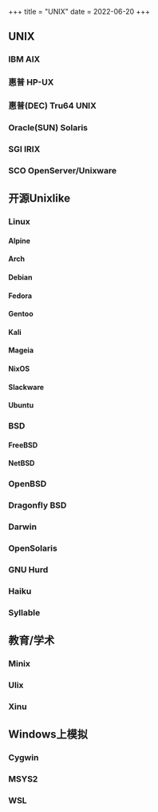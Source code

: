 +++
title = "UNIX"
date = 2022-06-20
+++

## UNIX

### IBM AIX

### 惠普 HP-UX

### 惠普(DEC) Tru64 UNIX

### Oracle(SUN) Solaris

### SGI IRIX

### SCO OpenServer/Unixware


## 开源Unixlike

### Linux

#### Alpine

#### Arch

#### Debian

#### Fedora

#### Gentoo

#### Kali

#### Mageia

#### NixOS

#### Slackware

#### Ubuntu

### BSD

#### FreeBSD

#### NetBSD

### OpenBSD

### Dragonfly BSD

### Darwin

### OpenSolaris

### GNU Hurd

### Haiku

### Syllable


## 教育/学术

### Minix

### Ulix

### Xinu


## Windows上模拟

### Cygwin

### MSYS2

### WSL
